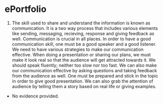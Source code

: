 # ePortfolio
1. The skill used to share and understand the information is known as communication. It is a two way process that includes various elements like sending, messaging, recieving, response and giving feedback as well. Communication is crucial in all places. In order to have a good communication skill, one must be a good speaker and a good listener. We need to have various strategies to make our communication effective. When doing a presentation or sharing our plans, we must make it look real so that the audience will get attracted towards it. We should speak fluently; neither too slow nor too fast. We can also make our communication effective by asking questions and taking feedback from the audience as well. One must be prepared and stick in the topic in order to give good presentation. We can also grab the attention of audience by telling them a story based on real life or giving examples.
- No evidence provided.
